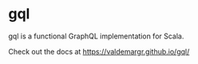 # gql

gql is a functional GraphQL implementation for Scala.

Check out the docs at https://valdemargr.github.io/gql/

